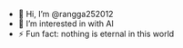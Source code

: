 - 👋 Hi, I’m @rangga252012
- 👀 I’m interested in with AI
- ⚡ Fun fact: nothing is eternal in this world

<!---
rangga252012/rangga252012 is a ✨ special ✨ repository because its `README.md` (this file) appears on your GitHub profile.
You can click the Preview link to take a look at your changes.
--->
